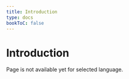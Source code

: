 ```yaml
---
title: Introduction
type: docs
bookToC: false
---
```


# Introduction

Page is not available yet for selected language. 
